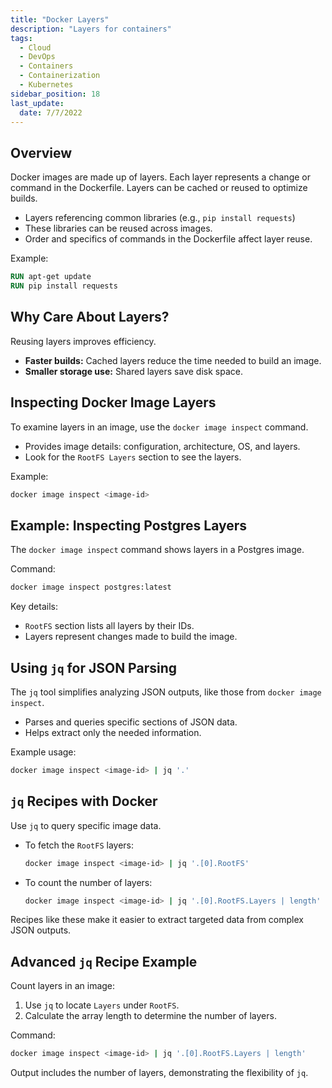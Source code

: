 ```yaml
---
title: "Docker Layers"
description: "Layers for containers"
tags:
  - Cloud
  - DevOps
  - Containers
  - Containerization
  - Kubernetes
sidebar_position: 18
last_update:
  date: 7/7/2022
---
```



## Overview 

Docker images are made up of layers. Each layer represents a change or command in the Dockerfile. Layers can be cached or reused to optimize builds.

- Layers referencing common libraries (e.g., `pip install requests`) 
- These libraries can be reused across images.  
- Order and specifics of commands in the Dockerfile affect layer reuse.

Example:  

```dockerfile
RUN apt-get update  
RUN pip install requests
```

## Why Care About Layers?  

Reusing layers improves efficiency.  

- **Faster builds:** Cached layers reduce the time needed to build an image.  
- **Smaller storage use:** Shared layers save disk space.

## Inspecting Docker Image Layers  

To examine layers in an image, use the `docker image inspect` command.  

- Provides image details: configuration, architecture, OS, and layers.  
- Look for the `RootFS Layers` section to see the layers.  

Example:  
```bash
docker image inspect <image-id>
```

## Example: Inspecting Postgres Layers  

The `docker image inspect` command shows layers in a Postgres image.

Command:  
```bash
docker image inspect postgres:latest
```

Key details: 

- `RootFS` section lists all layers by their IDs.  
- Layers represent changes made to build the image.

## Using `jq` for JSON Parsing  

The `jq` tool simplifies analyzing JSON outputs, like those from `docker image inspect`.  

- Parses and queries specific sections of JSON data.  
- Helps extract only the needed information.  

Example usage:  

```bash
docker image inspect <image-id> | jq '.'
```

## `jq` Recipes with Docker  

Use `jq` to query specific image data.  

- To fetch the `RootFS` layers:  
  ```bash
  docker image inspect <image-id> | jq '.[0].RootFS'
  ```

- To count the number of layers:  
  ```bash
  docker image inspect <image-id> | jq '.[0].RootFS.Layers | length'
  ```

Recipes like these make it easier to extract targeted data from complex JSON outputs.

## Advanced `jq` Recipe Example  

Count layers in an image:  

1. Use `jq` to locate `Layers` under `RootFS`.  
2. Calculate the array length to determine the number of layers.

Command:  
```bash
docker image inspect <image-id> | jq '.[0].RootFS.Layers | length'
```

Output includes the number of layers, demonstrating the flexibility of `jq`.
